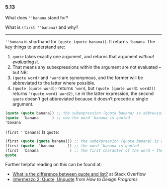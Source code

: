 ### 5.13

What does `''banana` stand for?

What is `(first ''banana)` and why?

***

`''banana` is shorthand for `(quote (quote banana))`. It returns `'banana`. The key things to understand are:

1. `quote` takes exactly one argument, and returns that argument *without evaluating it*.
2. That means any subexpressions within the argument are not evaluated – but NB:
3. `(quote word)` and `'word` are synonymous, and the former will be abbreviated to the latter where possible.
4. `(quote (quote word))` returns `'word`, but `(quote (quote word1 word2))` returns `'(quote word1 word2)`, i.e in the latter expression, the second `quote` doesn't get abbreviated because it doesn’t precede a single argument.

~~~ scheme
(quote (quote banana)) ;; the subexpression (quote banana) is abbreviated (not evaluated) to 'banana 
(quote  'banana      ) ;; now the word 'banana is quoted
'banana
~~~

`(first ''banana)` is `quote`:

~~~ scheme
(first (quote (quote banana))) ;; the subexpression (quote banana) is abbreviated to 'banana 
(first (quote  'banana      )) ;; the word 'banana is quoted
(first  'banana              ) ;; the first character of the word – the "quote" mark – is returned, unabbreviated
quote
~~~

Further helpful reading on this can be found at:

* [What is the difference between quote and list?](https://stackoverflow.com/questions/34984552/what-is-the-difference-between-quote-and-list) at Stack Overflow
* [Intermezzo 2: Quote, Unquote](https://htdp.org/2018-01-06/Book/i2-3.html) from *How to Design Programs*